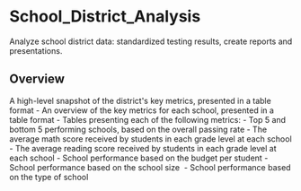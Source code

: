 # School_District_Analysis
Analyze school district data: standardized testing results, create reports and presentations.

## Overview
A high-level snapshot of the district's key metrics, presented in a table format
	- An overview of the key metrics for each school, presented in a table format
	- Tables presenting each of the following metrics:
	- Top 5 and bottom 5 performing schools, based on the overall passing rate
	- The average math score received by students in each grade level at each school
	- The average reading score received by students in each grade level at each school
	- School performance based on the budget per student
	- School performance based on the school size 
	- School performance based on the type of school
